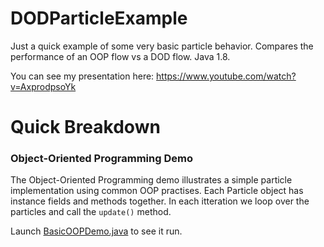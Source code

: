 # DODParticleExample

Just a quick example of some very basic particle behavior. Compares the performance of an OOP flow vs a DOD flow. Java 1.8.

You can see my presentation here: https://www.youtube.com/watch?v=AxprodpsoYk

# Quick Breakdown
### Object-Oriented Programming Demo

The Object-Oriented Programming demo illustrates a simple particle implementation using common OOP practises. Each Particle object has instance fields and methods together. In each itteration we loop over the particles and call the `update()` method.

Launch [BasicOOPDemo.java](BasicOOPDemo.java) to see it run.

